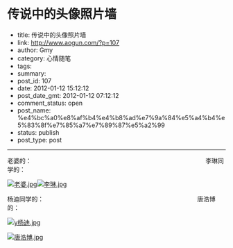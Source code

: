# 传说中的头像照片墙

- title: 传说中的头像照片墙
- link: http://www.aogun.com/?p=107
- author: Gmy
- category: 心情随笔
- tags: 
- summary: 
- post_id: 107
- date: 2012-01-12 15:12:12
- post_date_gmt: 2012-01-12 07:12:12
- comment_status: open
- post_name: %e4%bc%a0%e8%af%b4%e4%b8%ad%e7%9a%84%e5%a4%b4%e5%83%8f%e7%85%a7%e7%89%87%e5%a2%99
- status: publish
- post_type: post

----------------

老婆的：                                                                                                      李琳同学的： 

[![老婆.jpg](http://lh5.ggpht.com/-MLnhlSY2BNQ/Tw5r0AlG8OI/AAAAAAAABPU/mWsNP7OowgA/s160-c/%2525E8%252580%252581%2525E5%2525A9%252586.jpg)](https://picasaweb.google.com/102097840827735163841/GnzmYF#5696609119923269858)[![李琳.jpg](http://lh3.ggpht.com/-Mp6-azHldTI/Tw5r4NuUyjI/AAAAAAAABPY/8blycAZ6T88/s160-c/%2525E6%25259D%25258E%2525E7%252590%2525B3.jpg)](https://picasaweb.google.com/102097840827735163841/GnzmYF#5696609192171063858)

[](https://picasaweb.google.com/102097840827735163841/GnzmYF#5696609192171063858)杨迪同学的：                                                                                          唐浩博的：

[![y杨迪.jpg](http://lh6.ggpht.com/-b1t3Pc8Ggms/Tw5r7LVfrOI/AAAAAAAABPc/7gFiSAWX23I/s160-c/y%2525E6%25259D%2525A8%2525E8%2525BF%2525AA.jpg)](https://picasaweb.google.com/102097840827735163841/GnzmYF#5696609243069656290)

[![唐浩博.jpg](http://lh4.ggpht.com/-Ha6lF-8Uks8/Tw5t1hQnxhI/AAAAAAAABPk/0CP6Q2zdrSM/s160-c/%2525E5%252594%252590%2525E6%2525B5%2525A9%2525E5%25258D%25259A.jpg)](https://picasaweb.google.com/102097840827735163841/GnzmYF#5696611344898835986)